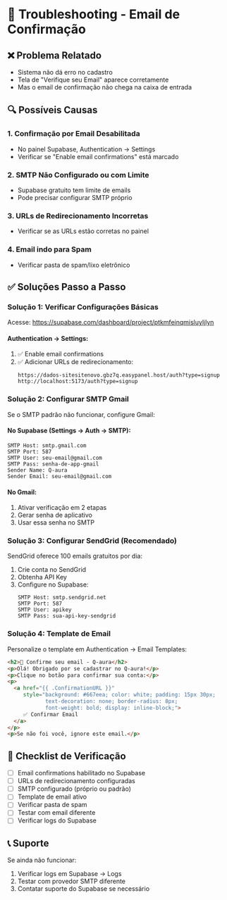 # 🔧 Troubleshooting - Email de Confirmação

## ❌ Problema Relatado
- Sistema não dá erro no cadastro
- Tela de "Verifique seu Email" aparece corretamente  
- Mas o email de confirmação não chega na caixa de entrada

## 🔍 Possíveis Causas

### 1. **Confirmação por Email Desabilitada**
- No painel Supabase, Authentication → Settings
- Verificar se "Enable email confirmations" está marcado

### 2. **SMTP Não Configurado ou com Limite**
- Supabase gratuito tem limite de emails
- Pode precisar configurar SMTP próprio

### 3. **URLs de Redirecionamento Incorretas**
- Verificar se as URLs estão corretas no painel

### 4. **Email indo para Spam**
- Verificar pasta de spam/lixo eletrônico

## ✅ Soluções Passo a Passo

### **Solução 1: Verificar Configurações Básicas**

Acesse: https://supabase.com/dashboard/project/ptkmfeinqmisluyljlyn

#### Authentication → Settings:
1. ✅ Enable email confirmations
2. ✅ Adicionar URLs de redirecionamento:
   ```
   https://dados-sitesitenovo.gbz7q.easypanel.host/auth?type=signup
   http://localhost:5173/auth?type=signup
   ```

### **Solução 2: Configurar SMTP Gmail**

Se o SMTP padrão não funcionar, configure Gmail:

#### No Supabase (Settings → Auth → SMTP):
```
SMTP Host: smtp.gmail.com
SMTP Port: 587
SMTP User: seu-email@gmail.com  
SMTP Pass: senha-de-app-gmail
Sender Name: Q-aura
Sender Email: seu-email@gmail.com
```

#### No Gmail:
1. Ativar verificação em 2 etapas
2. Gerar senha de aplicativo
3. Usar essa senha no SMTP

### **Solução 3: Configurar SendGrid (Recomendado)**

SendGrid oferece 100 emails gratuitos por dia:

1. Crie conta no SendGrid
2. Obtenha API Key
3. Configure no Supabase:
   ```
   SMTP Host: smtp.sendgrid.net
   SMTP Port: 587
   SMTP User: apikey
   SMTP Pass: sua-api-key-sendgrid
   ```

### **Solução 4: Template de Email**

Personalize o template em Authentication → Email Templates:

```html
<h2>🎯 Confirme seu email - Q-aura</h2>
<p>Olá! Obrigado por se cadastrar no Q-aura!</p>
<p>Clique no botão para confirmar sua conta:</p>
<p>
  <a href="{{ .ConfirmationURL }}" 
     style="background: #667eea; color: white; padding: 15px 30px; 
            text-decoration: none; border-radius: 8px; 
            font-weight: bold; display: inline-block;">
     ✅ Confirmar Email
  </a>
</p>
<p>Se não foi você, ignore este email.</p>
```

## 🚨 Checklist de Verificação

- [ ] Email confirmations habilitado no Supabase
- [ ] URLs de redirecionamento configuradas
- [ ] SMTP configurado (próprio ou padrão)
- [ ] Template de email ativo
- [ ] Verificar pasta de spam
- [ ] Testar com email diferente
- [ ] Verificar logs do Supabase

## 📞 Suporte

Se ainda não funcionar:
1. Verificar logs em Supabase → Logs
2. Testar com provedor SMTP diferente
3. Contatar suporte do Supabase se necessário